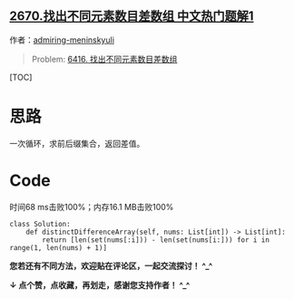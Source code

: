 ## [2670.找出不同元素数目差数组 中文热门题解1](https://leetcode.cn/problems/find-the-distinct-difference-array/solutions/100000/bao-li-mo-ni-pythonyi-xing-shuang-bai-64-3vgh)

作者：[admiring-meninskyuli](https://leetcode.cn/u/admiring-meninskyuli)
> Problem: [6416. 找出不同元素数目差数组](https://leetcode.cn/problems/find-the-distinct-difference-array/description/)

[TOC]

# 思路

一次循环，求前后缀集合，返回差值。

# Code

时间68 ms击败100%；内存16.1 MB击败100%

```Python3 []
class Solution:
    def distinctDifferenceArray(self, nums: List[int]) -> List[int]:
        return [len(set(nums[:i])) - len(set(nums[i:])) for i in range(1, len(nums) + 1)]
```

**您若还有不同方法，欢迎贴在评论区，一起交流探讨！ ^_^**

**↓ 点个赞，点收藏，再划走，感谢您支持作者！ ^_^**


